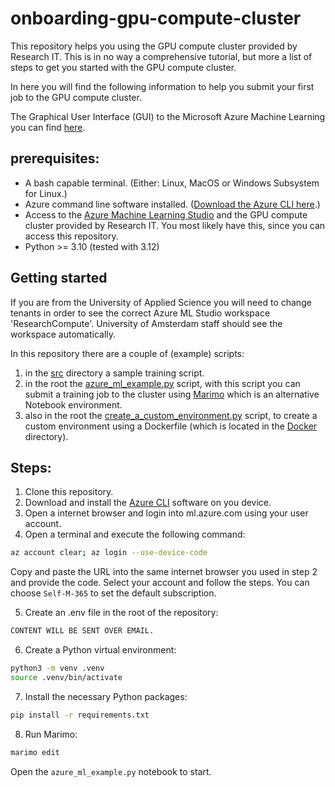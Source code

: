 # onboarding-gpu-compute-cluster

This repository helps you using the GPU compute cluster provided by Research IT. This is in no way a comprehensive tutorial, but more a list of steps to get you started with the GPU compute cluster. 

In here you will find the following information to help you submit your first job to the GPU compute cluster.

The Graphical User Interface (GUI) to the Microsoft Azure Machine Learning you can find [here](https://ml.azure.com).


## prerequisites:
* A bash capable terminal. (Either: Linux, MacOS or Windows Subsystem for Linux.)
* Azure command line software installed. ([Download the Azure CLI here](https://learn.microsoft.com/en-us/cli/azure/install-azure-cli?view=azure-cli-latest).)
* Access to the [Azure Machine Learning Studio](https://ml.azure.com) and the GPU compute cluster provided by Research IT. You most likely have this, since you can access this repository.
* Python >= 3.10 (tested with 3.12)

## Getting started

If you are from the University of Applied Science you will need to change tenants in order to see the correct Azure ML Studio workspace 'ResearchCompute'. University of Amsterdam staff should see the workspace automatically.

In this repository there are a couple of (example) scripts:

1. in the [src](src) directory a sample training script.
2. in the root the [azure_ml_example.py](azure_ml_example.py) script, with this script you can submit a training job to the cluster using [Marimo](https://marimo.io) which is an alternative Notebook environment.
3. also in the root the [create_a_custom_environment.py](create_a_custom_environment.py) script, to create a custom environment using a Dockerfile (which is located in the [Docker](Docker) directory).

## Steps:

1. Clone this repository.
2. Download and install the [Azure CLI](https://learn.microsoft.com/en-us/cli/azure/install-azure-cli?view=azure-cli-latest) software on you device.
3. Open a internet browser and login into ml.azure.com using your user account.
4. Open a terminal and execute the following command: 

```bash
az account clear; az login --use-device-code
```

Copy and paste the URL into the same internet browser you used in step 2 and provide the code. Select your account and follow the steps. 
You can choose `Self-M-365` to set the default subscription.

5. Create an .env file in the root of the repository:

```bash
CONTENT WILL BE SENT OVER EMAIL.
```

6. Create a Python virtual environment:

```bash
python3 -m venv .venv
source .venv/bin/activate
```

7. Install the necessary Python packages: 

```bash
pip install -r requirements.txt
```

8. Run Marimo:

```bash
marimo edit
```

Open the `azure_ml_example.py` notebook to start.




